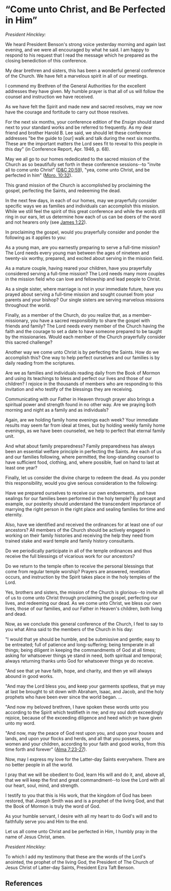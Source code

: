 # “Come unto Christ, and Be Perfected in Him”

_President Hinckley:_

We heard President Benson's strong voice yesterday morning and again last
evening, and we were all encouraged by what he said. I am happy to respond to
his request that I read the message which he prepared as the closing
benediction of this conference.

My dear brethren and sisters, this has been a wonderful general conference of
the Church. We have felt a marvelous spirit in all of our meetings.

I commend my Brethren of the General Authorities for the excellent addresses
they have given. My humble prayer is that all of us will follow the counsel
and instruction we have received.

As we have felt the Spirit and made new and sacred resolves, may we now have
the courage and fortitude to carry out those resolves.

For the next six months, your conference edition of the _Ensign_ should stand
next to your standard works and be referred to frequently. As my dear friend
and brother Harold B. Lee said, we should let these conference addresses "be
the guide to [our] walk and talk during the next six months. These are the
important matters the Lord sees fit to reveal to this people in this day" (in
Conference Report, Apr. 1946, p. 68).

May we all go to our homes rededicated to the sacred mission of the Church as
so beautifully set forth in these conference sessions--to "invite all to come
unto Christ" ([D&amp;C 20:59](/scriptures/dc-testament/dc/20.59?lang=eng#58)),
"yea, come unto Christ, and be perfected in him" ([Moro.
10:32](/scriptures/bofm/moro/10.32?lang=eng#31)).

This grand mission of the Church is accomplished by proclaiming the gospel,
perfecting the Saints, and redeeming the dead.

In the next few days, in each of our homes, may we prayerfully consider
specific ways we as families and individuals can accomplish this mission.
While we still feel the spirit of this great conference and while the words
still ring in our ears, let us determine how each of us can be doers of the
word and not hearers only (see [James
1:22](/scriptures/nt/james/1.22?lang=eng#21)).

In proclaiming the gospel, would you prayerfully consider and ponder the
following as it applies to you:

As a young man, are you earnestly preparing to serve a full-time mission? The
Lord needs every young man between the ages of nineteen and twenty-six worthy,
prepared, and excited about serving in the mission field.

As a mature couple, having reared your children, have you prayerfully
considered serving a full-time mission? The Lord needs many more couples in
the mission field who can love and fellowship and lead people to Christ.

As a single sister, where marriage is not in your immediate future, have you
prayed about serving a full-time mission and sought counsel from your parents
and your bishop? Our single sisters are serving marvelous missions throughout
the world.

Finally, as a member of the Church, do you realize that, as a member-
missionary, you have a sacred responsibility to share the gospel with friends
and family? The Lord needs every member of the Church having the faith and the
courage to set a date to have someone prepared to be taught by the
missionaries. Would each member of the Church prayerfully consider this sacred
challenge?

Another way we come unto Christ is by perfecting the Saints. How do we
accomplish this? One way to help perfect ourselves and our families is by
daily reading from the scriptures.

Are we as families and individuals reading daily from the Book of Mormon and
using its teachings to bless and perfect our lives and those of our children?
I rejoice in the thousands of members who are responding to this invitation
and who testify of the blessings they are receiving.

Communicating with our Father in Heaven through prayer also brings a spiritual
power and strength found in no other way. Are we praying both morning and
night as a family and as individuals?

Again, are we holding family home evenings each week? Your immediate results
may seem far from ideal at times, but by holding weekly family home evenings,
as we have been counseled, we help to perfect that eternal family unit.

And what about family preparedness? Family preparedness has always been an
essential welfare principle in perfecting the Saints. Are each of us and our
families following, where permitted, the long-standing counsel to have
sufficient food, clothing, and, where possible, fuel on hand to last at least
one year?

Finally, let us consider the divine charge to redeem the dead. As you ponder
this responsibility, would you give serious consideration to the following:

Have we prepared ourselves to receive our own endowments, and have sealings
for our families been performed in the holy temple? By precept and example,
our posterity should understand the transcendent importance of marrying the
right person in the right place and sealing families for time and eternity.

Also, have we identified and received the ordinances for at least one of our
ancestors? All members of the Church should be actively engaged in working on
their family histories and receiving the help they need from trained stake and
ward temple and family history consultants.

Do we periodically participate in all of the temple ordinances and thus
receive the full blessings of vicarious work for our ancestors?

Do we return to the temple often to receive the personal blessings that come
from regular temple worship? Prayers are answered, revelation occurs, and
instruction by the Spirit takes place in the holy temples of the Lord.

Yes, brothers and sisters, the mission of the Church is glorious--to invite
all of us to come unto Christ through proclaiming the gospel, perfecting our
lives, and redeeming our dead. As we come unto Christ, we bless our own lives,
those of our families, and our Father in Heaven's children, both living and
dead.

Now, as we conclude this general conference of the Church, I feel to say to
you what Alma said to the members of the Church in his day:

"I would that ye should be humble, and be submissive and gentle; easy to be
entreated; full of patience and long-suffering; being temperate in all things;
being diligent in keeping the commandments of God at all times; asking for
whatsoever things ye stand in need, both spiritual and temporal; always
returning thanks unto God for whatsoever things ye do receive.

"And see that ye have faith, hope, and charity, and then ye will always abound
in good works.

"And may the Lord bless you, and keep your garments spotless, that ye may at
last be brought to sit down with Abraham, Isaac, and Jacob, and the holy
prophets who have been ever since the world began. ...

"And now my beloved brethren, I have spoken these words unto you according to
the Spirit which testifieth in me; and my soul doth exceedingly rejoice,
because of the exceeding diligence and heed which ye have given unto my word.

"And now, may the peace of God rest upon you, and upon your houses and lands,
and upon your flocks and herds, and all that you possess, your women and your
children, according to your faith and good works, from this time forth and
forever" ([Alma 7:23-27](/scriptures/bofm/alma/7.23-27?lang=eng#22)).

Now, may I express my love for the Latter-day Saints everywhere. There are no
better people in all the world.

I pray that we will be obedient to God, learn His will and do it, and, above
all, that we will keep the first and great commandment--to love the Lord with
all our heart, soul, mind, and strength.

I testify to you that this is His work, that the kingdom of God has been
restored, that Joseph Smith was and is a prophet of the living God, and that
the Book of Mormon is truly the word of God.

As your humble servant, I desire with all my heart to do God's will and to
faithfully serve you and Him to the end.

Let us all come unto Christ and be perfected in Him, I humbly pray in the name
of Jesus Christ, amen.

_President Hinckley:_

To which I add my testimony that these are the words of the Lord's anointed,
the prophet of the living God, the President of The Church of Jesus Christ of
Latter-day Saints, President Ezra Taft Benson.

## References

